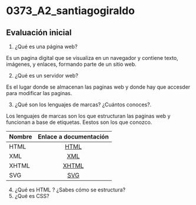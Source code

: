 # 0373_A2_santiagogiraldo
## Evaluación inicial
1. ¿Qué es una página web?

Es un pagina digital que se visualiza en un navegador y contiene texto, imágenes, y enlaces, formando parte de un sitio web.

2. ¿Qué es un servidor web?

Es el lugar donde se almacenan las paginas web y donde hay que accesder para modificar las paginas.

3. ¿Qué son los lenguajes de marcas? ¿Cuántos conoces?. 

Los lenguajes de marcas son los que estructuran las paginas web y funcionan a base de etiquetas. Eestos son los que conozco.

| Nombre    | Enlace a documentación   | 
|----------------|:------------:|
|HTML   |[HTML](https://developer.mozilla.org/en-US/docs/Web/HTML)| 
|XML    | [XML](https://www.w3.org/XML/)|
|XHTML  | [XHTML](https://www.w3.org/TR/xhtml1/) |
|SVG    | [SVG](https://www.w3.org/Graphics/SVG/) |

4. ¿Qué es HTML ? ¿Sabes cómo se estructura?
5. ¿Qué es CSS?